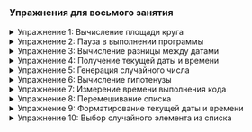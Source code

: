 ### Упражнения для восьмого занятия


<details>
  <summary id="упражнение-1-вычисление-площади-круга">Упражнение 1: Вычисление площади круга</summary>
  
  **Условие задачи:**  
  Напишите функцию `calculate_circle_area(radius)`, которая принимает радиус круга и вычисляет его площадь с использованием модуля `math`. Формула для площади круга: \( S = \pi r^2 \).

  **Шаблон функции:**
  ```python
  import math

  def calculate_circle_area(radius):
      # Ваш код здесь
      pass
  ```

  **Ввод данных:**
  ```python
  Введите радиус: 5
  ```

  **Правильный вывод:**
  ```python
  Площадь круга: 78.53981633974483
  ```
</details>

<details>
  <summary id="упражнение-2-пауза-в-выполнении-программы">Упражнение 2: Пауза в выполнении программы</summary>
  
  **Условие задачи:**  
  Напишите функцию `pause_program(seconds)`, которая выводит сообщение "Начало паузы", затем делает паузу на указанное количество секунд с использованием модуля `time`, и выводит сообщение "Конец паузы".

  **Шаблон функции:**
  ```python
  import time

  def pause_program(seconds):
      # Ваш код здесь
      pass
  ```

  **Ввод данных:**
  ```python
  Введите количество секунд: 5
  ```

  **Правильный вывод:**
  ```python
  Начало паузы
  (пауза 5 секунд)
  Конец паузы
  ```
</details>


<details>
  <summary id="упражнение-3-вычисление-разницы-между-датами">Упражнение 3: Вычисление разницы между датами</summary>
  
  **Условие задачи:**  
  Напишите функцию `calculate_date_difference(date1, date2)`, которая принимает две даты в формате `ГГГГ-ММ-ДД` и вычисляет разницу между ними в днях с использованием модуля `datetime`.

  **Шаблон функции:**
  ```python
  from datetime import datetime

  def calculate_date_difference(date1, date2):
      # Ваш код здесь
      pass
  ```

  **Ввод данных:**
  ```python
  Введите первую дату (ГГГГ-ММ-ДД): 2023-01-01
  Введите вторую дату (ГГГГ-ММ-ДД): 2023-12-31
  ```

  **Правильный вывод:**
  ```python
  Разница между датами: 364 дней
  ```
</details>

<details>
  <summary id="упражнение-4-получение-текущей-даты-и-времени">Упражнение 4: Получение текущей даты и времени</summary>
  
  **Условие задачи:**  
  Напишите функцию `get_new_year_days()`, которая получает текущую дату и время с использованием модуля `datetime` и возвращает количество дней до нового года.

  **Шаблон функции:**
  ```python
  from datetime import datetime

  def get_new_year_days()`:
      # Ваш код здесь
      pass
  ```

  **Ввод данных:**
  ```python
  (ввод данных не требуется)
  ```

  **Правильный вывод:**
  ```python
  До нового года осталось 192 дней.
  ```
</details>

<details>
  <summary id="упражнение-5-генерация-случайного-числа">Упражнение 5: Генерация случайного числа</summary>
  
  **Условие задачи:**  
  Напишите функцию `dice()`, которая симулирует бросок игрального кубика.

  **Шаблон функции:**
  ```python
  import random

  def dice():
      # Ваш код здесь
      pass
  ```

  **Ввод данных:**
  ```python
  ```

  **Правильный вывод:**
  ```python
  На кубике выпало: 4 # Пример вывода, число будет случайным
  ```
</details>

<details>
  <summary id="упражнение-6-вычисление-гипотенузы">Упражнение 6: Вычисление гипотенузы</summary>
  
  **Условие задачи:**  
  Напишите функцию `calculate_hypotenuse(a, b)`, которая принимает длины двух катетов прямоугольного треугольника и вычисляет длину гипотенузы с использованием модуля `math`. Формула: \( c = \sqrt{a^2 + b^2} \).

  **Шаблон функции:**
  ```python
  import math

  def calculate_hypotenuse(a, b):
      # Ваш код здесь
      pass
  ```

  **Ввод данных:**
  ```python
  Введите длину первого катета: 3
  Введите длину второго катета: 4
  ```

  **Правильный вывод:**
  ```python
  Длина гипотенузы: 5.0
  ```
</details>

<details>
  <summary id="упражнение-7-измерение-времени-выполнения-кода">Упражнение 7: Измерение времени выполнения кода</summary>
  
  **Условие задачи:**  
  Напишите функцию `measure_execution_time()`, которая измеряет время выполнения кода суммирования чисел от 1 до 1 000 000 с использованием модуля `time`.

  **Шаблон функции:**
  ```python
  import time

  def measure_execution_time():
      # Ваш код здесь
      pass
  ```

  **Ввод данных:**
  ```python
  (ввод данных не требуется)
  ```

  **Правильный вывод:**
  ```python
  Время выполнения: 0.123456 секунд  # Пример вывода, время будет зависеть от компьютера
  ```
</details>



<details>
  <summary id="упражнение-8-перемешивание-списка">Упражнение 8: Перемешивание списка</summary>
  
  **Условие задачи:**  
  Напишите функцию `shuffle_list(my_list)`, которая принимает список чисел, перемешивает его с использованием модуля `random` и возвращает перемешанный список.

  **Шаблон функции:**
  ```python
  import random

  def shuffle_list(my_list):
      # Ваш код здесь
      pass
  ```

  **Ввод данных:**
  ```python
  Введите список чисел: [1, 2, 3, 4, 5, 6, 7, 8, 9, 10]
  ``

`

  **Правильный вывод:**
  ```python
  Перемешанный список: [3, 1, 7, 4, 9, 6, 2, 10, 5, 8]  # Пример вывода, порядок будет случайным
  ```
</details>


<details>
  <summary id="упражнение-9-форматирование-текущей-даты-и-времени">Упражнение 9: Форматирование текущей даты и времени</summary>
  
  **Условие задачи:**  
  Напишите функцию `format_current_datetime()`, которая получает текущую дату и время с использованием модуля `datetime` и возвращает их в формате `ДД-ММ-ГГГГ ЧЧ:ММ:СС`.

  **Шаблон функции:**
  ```python
  from datetime import datetime

  def format_current_datetime():
      # Ваш код здесь
      pass
  ```

  **Ввод данных:**
  ```python
  (ввод данных не требуется)
  ```

  **Правильный вывод:**
  ```python
  Текущая дата и время: 01-12-2023 14:35:22  # Пример вывода
  ```
</details>

<details>
  <summary id="упражнение-10-выбор-случайного-элемента-из-списка">Упражнение 10: Выбор случайного элемента из списка</summary>
  
  **Условие задачи:**  
  Напишите функцию `choose_random_element(my_list)`, которая принимает список и возвращает случайный элемент из этого списка с использованием модуля `random`.

  **Шаблон функции:**
  ```python
  import random

  def choose_random_element(my_list):
      # Ваш код здесь
      pass
  ```

  **Ввод данных:**
  ```python
  Введите список: ['apple', 'banana', 'cherry']
  ```

  **Правильный вывод:**
  ```python
  Случайный элемент: banana  # Пример вывода, элемент будет случайным
  ```
</details>